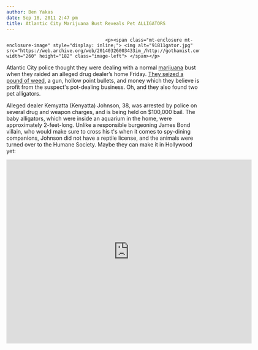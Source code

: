 ```yaml
---
author: Ben Yakas
date: Sep 18, 2011 2:47 pm
title: Atlantic City Marijuana Bust Reveals Pet ALLIGATORS
---
```


	
										<p><span class="mt-enclosure mt-enclosure-image" style="display: inline;"> <img alt="91811gator.jpg" src="https://web.archive.org/web/20140326003433im_/http://gothamist.com/attachments/byakas/91811gator.jpg" width="260" height="182" class="image-left"> </span></p>

<p>Atlantic City police thought they were dealing with a normal <a href="https://web.archive.org/web/20140326003433/http://gothamist.com/tags/marijuana">marijuana</a> bust when they raided an alleged drug dealer&#x2019;s home Friday. <a href="https://web.archive.org/web/20140326003433/http://www.pressofatlanticcity.com/news/press/atlantic_city/two-alligators-confiscated-as-part-of-atlantic-city-marijuana-bust/article_4bfebe2a-e0dc-11e0-98bf-001cc4c002e0.html">They seized a pound of weed</a>, a gun, hollow point bullets, and money which they believe is profit from the suspect&apos;s pot-dealing business. Oh, and they also found two pet alligators.</p>

<p>Alleged dealer Kemyatta (Kenyatta) Johnson, 38, was arrested by police on several drug and weapon charges, and is being held on $100,000 bail. The baby alligators, which were inside an aquarium in the home, were approximately 2-feet-long. Unlike a responsible burgeoning James Bond villain, who would make sure to cross his t&apos;s when it comes to spy-dining companions, Johnson did not have a reptile license, and the animals were turned over to the Humane Society. Maybe they can make it in Hollywood yet:</p>

<p><iframe width="640" height="480" src="https://web.archive.org/web/20140326003433if_/http://www.youtube.com/embed/ABBuCnaGW2U" frameborder="0" allowfullscreen></iframe></p>					
										
									
				